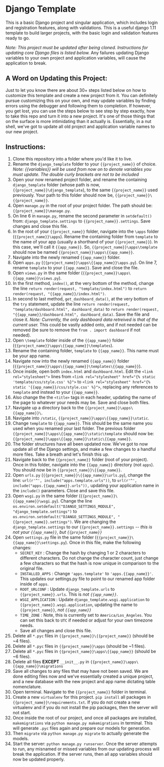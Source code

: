 # Django Template

This is a basic Django project and singular application, which includes login
and registration features, along with validations. This is a useful django 1.11
template to build larger projects, with the basic login and validation features
ready to go.

*Note: This project must be updated after being cloned. Instructions for updating
core Django files is listed below.* Any failures updating Django variables
to your own project and application variables, will cause the application to break.

## A Word on Updating this Project:
Just to let you know there are about 30+ steps listed below on how to customize this
template and create a new project from it. You can definitely pursue customizing
this on your own, and may update variables by finding errors using the debugger and following
them to completion. If however, you get lost, you can use the steps below to see
step by step exactly, how to take this repo and turn it into a new project. It's
one of those things that on the surface is more intimidating than it actually is.
Essentially, in a nut shell, we've got to update all old project and application
variable names to our new project.

## Instructions:

1. Clone this repository into a folder where you'd like it to live.
2. Rename the `django_template` folder to your `{{project_name}}` of choice.
*Note: {{variables}} will be used from now on to denote variables you must update.
The double curly brackets are not to be included*
3. Open your now renamed project folder, and rename the containing `django_template` folder
(whose path is now, `{{project_name}}\django_template`), to the same `{{project_name}}` used previously. Your path to this folder should now be, `{{project_name}}\{{project_name}}`.
4. Open `manage.py` in the root of your project folder. The path should be:
`{{project_name}}\manage.py`.
5. On line 6 in `manage.py`, rename the second parameter in `setdefault()` from:
`django_template.settings` to `{{project_name}}.settings`. Save changes and close this file.
6. In the root of your `{{project_name}}` folder, navigate into the `\apps` folder
(`{{project_name}}\apps`). Rename the containing folder from `template` to the
name of your app (usually a shorthand of your `{{project_name}}`). In this case,
we'll call it `{{app_name}}`. So, `{{project_name}}\apps\template` should now be
named `{{project_name}}\apps\{{app_name}}`.
7. Navigate into the newly renamed `{{app_name}}` folder.
8. Open `apps.py` (`{{project_name}}\apps\{{app_name}}\apps.py`). On line 7, rename `template` to your `{{app_name}}`. Save and close the file.
9. Open `views.py` in the same folder (`{{project_name}}\apps\{{app_name}}\views.py`).
10. In the first method, `index()`, at the very bottom of the method, change the
line `return render(request, "template/index.html")` to `return render(request, "{{app_name}}/index.html")`.
11. In second to last method, `get_dashboard_data()`, at the very bottom of the `try`
statement, update the line `return render(request, "template/dashboard.html", dashboard_data)`
to `return render(request, "{{app_name}}/dashboard.html", dashboard_data)`. Save the file
and close it. *Note: Currently, the only dashboard data retreived is that of the current user.* This could be vastly added onto, and if not needed can be removed (be sure to remove the `from . import dashboard` if not needed).
12. Open `\template` folder inside of the `{{app_name}}` folder (`{{project_name}}\apps\{{app_name}}\templates`).
13. Rename the containing folder, `template` to `{{app_name}}`. This name
must be your app name.
14. Navigate now into the newly renamed `{{app_name}}` folder (`{{project_name}}\apps\{{app_name}}\templates\{{app_name}}`).
15. Once inside, open both `index.html` and `dashboard.html`. Edit the
`<link rel="stylesheet">` lines from `<link rel="stylesheet" href="{% static 'template/css/style.css' %}">` to `<link rel="stylesheet" href="{% static '{{app_name}}/css/style.css' %}">`, replacing any references to `template` and
instead to your `{{app_name}}`.
16. Also change the the `<title>` tags in each header, updating the name of the
page to whatever your needs may be. Save and close both files.
17. Navigate up a directory back to the `{{project_name}}\apps\{{app_name}}\`.
18. Navigate into `/static`, `{{project_name}}\apps\{{app_name}}\static`.
19. Change `template` to `{{app_name}}`. This should be the same name you used
when you renamed your last folder. The previous folder `{{project_name}}\apps\{{app_name}}\static\template` should now be:
`{{project_name}}\apps\{{app_name}}\static\{{app_name}}`.
20. The folder structures have all been updated now. We've got to now update
all of the Django settings, and make a few changes to a handful more files. Take
a breath and let's finish this up.
21. Navigate back to the `{{project_name}}` folder (root of your project). Once
in this folder, navigate into the `{{app_name}}` directory (not `apps`). You should
now be in `{{project_name}}\{{app_name}}`.
22. Open `urls.py` (`{{project_name}}\{{app_name}}\urls.py`), change the line:
`url(r'^', include("apps.template.urls"))`, to `url(r'^', include("apps.{{app_name}}.urls")),`
updating your application name in the `include()` parameters. Close and save this file.
23. Open `wsgi.py` in the same folder (`{{project_name}}\{{app_name}}\wsgi.py`). Change
the line `os.environ.setdefault("DJANGO_SETTINGS_MODULE", "django_template.settings")`
to `os.environ.setdefault("DJANGO_SETTINGS_MODULE", "{{project_name}}.settings")`. We
are changing the `django_template.settings` to our `{{project_name}}.settings` -- *this is not
your `{{app_name}}`, but `{{project_name}}`*
24. Open `settings.py` file in the same folder (`{{project_name}}\{{app_name}}\settings.py`).
Once in this file, make the following changes:
    - `SECRET_KEY` : Change the hash by changing 1 or 2 characters to different characters.
    Do not change the character count, just change a few characters so that the hash is now
    unique in comparison to the original file.
    - `INSTALLED_APPS` : Change `'apps.template'` to `'apps.{{app_name}}'`. This
    updates our settings.py file to point to our renamed app folder inside of `apps`.
    - `ROOT_URLCONF` : Update `django_template.urls` to `{{project_name}}.urls`. This is
    *not `{{app_name}}`*.
    - `WSGI_APPLICATION` : Update `django_template.wsgi.application` to `{{project_name}}.wsgi.application`, updating the name to `{{project_name}}`,
    *not `{{app_name}}`*
    - `TIME_ZONE` : Note, this is currently set to `America/Los_Angeles`. You can
    set this back to `UTC` if needed or adjust for your own timezone needs.
    - Save all changes and close this file.
25. Delete all `*.pyc` files in `{{project_name}}\{{project_name}}` (should be ~4 files).
26. Delete all `*.pyc` files in `{{project_name}}\apps` (should be ~1 files).
27. Delete all `*.pyc` files in `{{project_name}}\apps\{{app_name}}` (should be ~6 files).
28. Delete all files **EXCEPT** `__init__.py` in `{{project_name}}\apps\{{app_name}}\migrations`
29. Save all changes to any files that may have not been saved. We are done editing files
now and we've essentially created a unique project, and a new database with the new project
and app name dictating table nomenclature.
30. Open terminal. Navigate to the `{{project_name}}` folder in terminal.
31. Create a new `virtualenv` for this project. `pip install` all packages in `{{project_name}}\requirements.txt`. If you do not create a new virtualenv and if
you do not install the pip packages, then the server will not start.
32. Once inside the root of our project, and once all packages are installed,
`makemigrations` via `python manage.py makemigrations` in terminal. This will generate `.pyc` files again and prepare our models for generation.
33. Then `migrate` via `python manage.py migrate` to actually generate the models.
34. Start the server: `python manage.py runserver`. Once the server attempts to run,
any misnamed or missed variables from our updating process will break the application.
If the server runs, then all app variables should now be updated properly.
